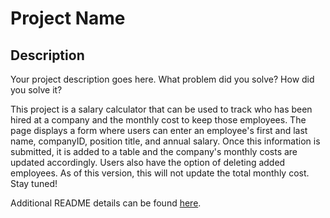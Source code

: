 # Project Name

## Description

Your project description goes here. What problem did you solve? How did you solve it?

This project is a salary calculator that can be used to track who has been hired at a company and the monthly cost to keep those employees.
The page displays a form where users can enter an employee's first and last name, companyID, position title, and annual salary.
Once this information is submitted, it is added to a table and the company's monthly costs are updated accordingly.
Users also have the option of deleting added employees. As of this version, this will not update the total monthly cost. Stay tuned!

Additional README details can be found [here](https://github.com/PrimeAcademy/readme-template/blob/master/README.md).
